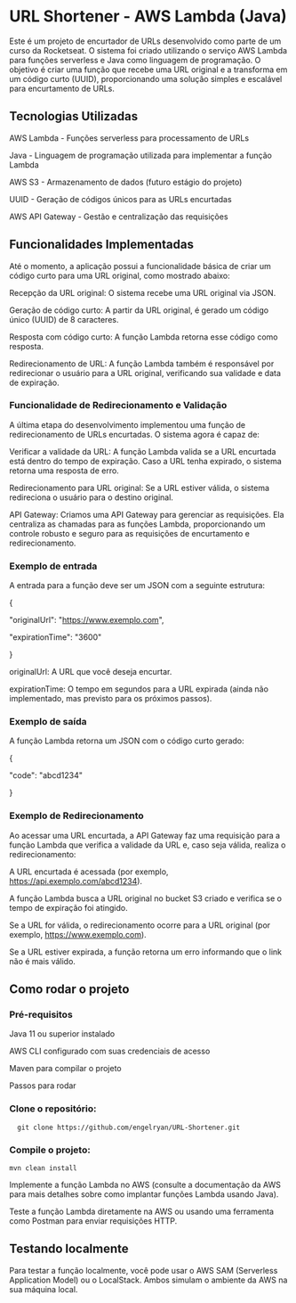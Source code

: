 # URL Shortener - AWS Lambda (Java)
Este é um projeto de encurtador de URLs desenvolvido como parte de um curso da Rocketseat. O sistema foi criado utilizando o serviço AWS Lambda para funções serverless e Java como linguagem de programação. O objetivo é criar uma função que recebe uma URL original e a transforma em um código curto (UUID), proporcionando uma solução simples e escalável para encurtamento de URLs.

## Tecnologias Utilizadas
AWS Lambda - Funções serverless para processamento de URLs

Java - Linguagem de programação utilizada para implementar a função Lambda

AWS S3 - Armazenamento de dados (futuro estágio do projeto)

UUID - Geração de códigos únicos para as URLs encurtadas

AWS API Gateway - Gestão e centralização das requisições

## Funcionalidades Implementadas
Até o momento, a aplicação possui a funcionalidade básica de criar um código curto para uma URL original, como mostrado abaixo:

Recepção da URL original: O sistema recebe uma URL original via JSON.

Geração de código curto: A partir da URL original, é gerado um código único (UUID) de 8 caracteres.

Resposta com código curto: A função Lambda retorna esse código como resposta.

Redirecionamento de URL: A função Lambda também é responsável por redirecionar o usuário para a URL original, verificando sua validade e data de expiração.

### Funcionalidade de Redirecionamento e Validação
A última etapa do desenvolvimento implementou uma função de redirecionamento de URLs encurtadas. O sistema agora é capaz de:

Verificar a validade da URL: A função Lambda valida se a URL encurtada está dentro do tempo de expiração. Caso a URL tenha expirado, o sistema retorna uma resposta de erro.

Redirecionamento para URL original: Se a URL estiver válida, o sistema redireciona o usuário para o destino original.

API Gateway: Criamos uma API Gateway para gerenciar as requisições. Ela centraliza as chamadas para as funções Lambda, proporcionando um controle robusto e seguro para as requisições de encurtamento e redirecionamento.

### Exemplo de entrada
A entrada para a função deve ser um JSON com a seguinte estrutura:

{

  "originalUrl": "https://www.exemplo.com",
  
  "expirationTime": "3600"
  
}

originalUrl: A URL que você deseja encurtar.

expirationTime: O tempo em segundos para a URL expirada (ainda não implementado, mas previsto para os próximos passos).

### Exemplo de saída

A função Lambda retorna um JSON com o código curto gerado:

{

  "code": "abcd1234"
  
}

### Exemplo de Redirecionamento
Ao acessar uma URL encurtada, a API Gateway faz uma requisição para a função Lambda que verifica a validade da URL e, caso seja válida, realiza o redirecionamento:

A URL encurtada é acessada (por exemplo, https://api.exemplo.com/abcd1234).

A função Lambda busca a URL original no bucket S3 criado e verifica se o tempo de expiração foi atingido.

Se a URL for válida, o redirecionamento ocorre para a URL original (por exemplo, https://www.exemplo.com).

Se a URL estiver expirada, a função retorna um erro informando que o link não é mais válido.

## Como rodar o projeto

### Pré-requisitos

Java 11 ou superior instalado

AWS CLI configurado com suas credenciais de acesso

Maven para compilar o projeto

Passos para rodar

### Clone o repositório:

```
  git clone https://github.com/engelryan/URL-Shortener.git
```

### Compile o projeto:
```
mvn clean install
```

Implemente a função Lambda no AWS (consulte a documentação da AWS para mais detalhes sobre como implantar funções Lambda usando Java).

Teste a função Lambda diretamente na AWS ou usando uma ferramenta como Postman para enviar requisições HTTP.

## Testando localmente

Para testar a função localmente, você pode usar o AWS SAM (Serverless Application Model) ou o LocalStack. Ambos simulam o ambiente da AWS na sua máquina local.
